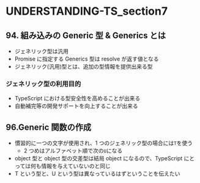 # UNDERSTANDING-TS_section7

## 94. 組み込みの Generic 型 & Generics とは

- ジェネリック型は汎用
- Promise に指定する Generics 型は resolve が返す値となる
- ジェネリック(汎用)型とは、追加の型情報を提供出来る型

### ジェネリック型の利用目的

- TypeScript における型安全性を高めることが出来る
- 自動補完等の開発サポートを向上することが出来る

## 96.Generic 関数の作成

- 慣習的に一つの文字が使用され、1 つのジェネリック型の場合には`T`を使う
  - 2 つめはアルファベット順で次の`U`になる
- object 型と object 型の交差型は結局 object になるので、TypeScript にとっては何も情報を与えていないのと同じ
- T という型と、U という型は異なっているはずということを伝えたい
